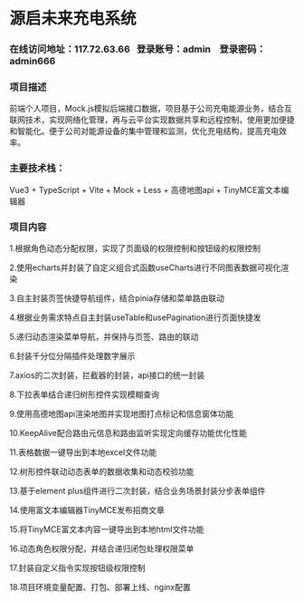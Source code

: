# 源启未来充电系统 
### 在线访问地址：117.72.63.66   登录账号：admin    登录密码：admin666
### 项目描述
前端个人项目，Mock.js模拟后端接口数据，项目基于公司充电能源业务，结合互联网技术，实现网络化管理，再与云平台实现数据共享和远程控制，使用更加便捷和智能化。便于公司对能源设备的集中管理和监测，优化充电结构，提高充电效率。
### 主要技术栈：
Vue3 + TypeScript + Vite + Mock + Less + 高德地图api + TinyMCE富文本编辑器
### 项目内容
1.根据角色动态分配权限，实现了页面级的权限控制和按钮级的权限控制

2.使用echarts并封装了自定义组合式函数useCharts进行不同图表数据可视化渲染

3.自主封装页签快捷导航组件，结合pinia存储和菜单路由联动

4.根据业务需求特点自主封装useTable和usePagination进行页面快捷发

5.递归动态渲染菜单导航，并保持与页签、路由的联动

6.封装千分位分隔插件处理数字展示

7.axios的二次封装，拦截器的封装，api接口的统一封装

8.下拉表单结合递归树形控件实现模糊查询

9.使用高德地图api渲染地图并实现地图打点标记和信息窗体功能

10.KeepAlive配合路由元信息和路由监听实现定向缓存功能优化性能

11.表格数据一键导出到本地excel文件功能

12.树形控件联动动态表单的数据收集和动态校验功能

13.基于element plus组件进行二次封装，结合业务场景封装分步表单组件

14.使用富文本编辑器TinyMCE发布招商文章

15.将TinyMCE富文本内容一键导出到本地html文件功能

16.动态角色权限分配，并结合递归闭包处理权限菜单

17.封装自定义指令实现按钮级权限控制

18.项目环境变量配置、打包、部署上线、nginx配置
